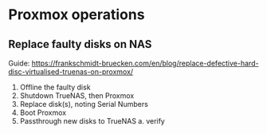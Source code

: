 # Proxmox operations

## Replace faulty disks on NAS
Guide: https://frankschmidt-bruecken.com/en/blog/replace-defective-hard-disc-virtualised-truenas-on-proxmox/
1. Offline the faulty disk
2. Shutdown TrueNAS, then Proxmox
3. Replace disk(s), noting Serial Numbers
4. Boot Proxmox
5. Passthrough new disks to TrueNAS
  a. verify 